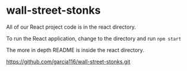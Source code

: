 # wall-street-stonks

All of our React project code is in the react directory. 

To run the React application, change to the directory and run  `npm start`

The more in depth README is inside the react directory.

https://github.com/garcia116/wall-street-stonks.git
